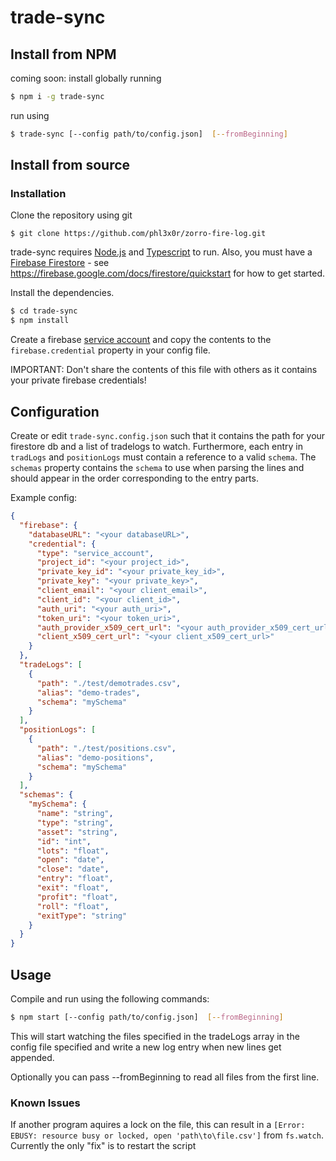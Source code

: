 # trade-sync

## Install from NPM

coming soon:
install globally running
```sh
$ npm i -g trade-sync
```
run using
```sh
$ trade-sync [--config path/to/config.json]  [--fromBeginning]
```

## Install from source

### Installation

Clone the repository using git
```
$ git clone https://github.com/phl3x0r/zorro-fire-log.git
```

trade-sync requires [Node.js](https://nodejs.org/) and [Typescript](https://www.typescriptlang.org/) to run.
Also, you must have a [Firebase Firestore](https://firebase.google.com/) - see https://firebase.google.com/docs/firestore/quickstart for how to get started. 

Install the dependencies.

```sh
$ cd trade-sync
$ npm install
```

Create a firebase [service account](https://firebase.google.com/docs/admin/setup) and copy the contents to the `firebase.credential` property in your config file.

IMPORTANT: Don't share the contents of this file with others as it contains your private firebase credentials!

## Configuration
Create or edit `trade-sync.config.json` such that it contains the path for your firestore db and a list of tradelogs to watch.
Furthermore, each entry in `tradLogs` and `positionLogs` must contain a reference to a valid `schema`.
The `schemas` property contains the `schema` to use when parsing the lines and should appear in the order corresponding to the entry parts.

Example config:
```json
{
  "firebase": {
    "databaseURL": "<your databaseURL>",
    "credential": {
      "type": "service_account",
      "project_id": "<your project_id>",
      "private_key_id": "<your private_key_id>",
      "private_key": "<your private_key>",
      "client_email": "<your client_email>",
      "client_id": "<your client_id>",
      "auth_uri": "<your auth_uri>",
      "token_uri": "<your token_uri>",
      "auth_provider_x509_cert_url": "<your auth_provider_x509_cert_url>",
      "client_x509_cert_url": "<your client_x509_cert_url>"
    }
  },
  "tradeLogs": [
    {
      "path": "./test/demotrades.csv",
      "alias": "demo-trades",
      "schema": "mySchema"
    }
  ],
  "positionLogs": [
    {
      "path": "./test/positions.csv",
      "alias": "demo-positions",
      "schema": "mySchema"
    }
  ],
  "schemas": {
    "mySchema": {
      "name": "string",
      "type": "string",
      "asset": "string",
      "id": "int",
      "lots": "float",
      "open": "date",
      "close": "date",
      "entry": "float",
      "exit": "float",
      "profit": "float",
      "roll": "float",
      "exitType": "string"
    }
  }
}

```

## Usage
Compile and run using the following commands:
```sh
$ npm start [--config path/to/config.json]  [--fromBeginning]
```
This will start watching the files specified in the tradeLogs array in the config file specified and write a new log entry when new lines get appended.

Optionally you can pass --fromBeginning to read all files from the first line.


### Known Issues
If another program aquires a lock on the file, this can result in a `[Error: EBUSY: resource busy or locked, open 'path\to\file.csv']` from `fs.watch`.
Currently the only "fix" is to restart the script
